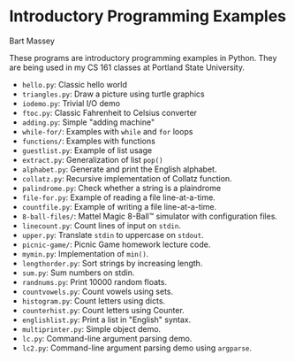 # Introductory Programming Examples
Bart Massey

These programs are introductory programming examples in
Python. They are being used in my CS 161 classes at Portland
State University.

* `hello.py`: Classic hello world
* `triangles.py`: Draw a picture using turtle graphics
* `iodemo.py`: Trivial I/O demo
* `ftoc.py`: Classic Fahrenheit to Celsius converter
* `adding.py`: Simple "adding machine"
* `while-for/`: Examples with `while` and `for` loops
* `functions/`: Examples with functions
* `guestlist.py`: Example of list usage
* `extract.py`: Generalization of list `pop()`
* `alphabet.py`: Generate and print the English alphabet.
* `collatz.py`: Recursive implementation of Collatz function.
* `palindrome.py`: Check whether a string is a plaindrome
* `file-for.py`: Example of reading a file line-at-a-time.
* `countfile.py`: Example of writing a file line-at-a-time.
* `8-ball-files/`: Mattel Magic 8-Ball™ simulator with configuration files.
* `linecount.py`: Count lines of input on `stdin`.
* `upper.py`: Translate `stdin` to uppercase on `stdout`.
* `picnic-game/`: Picnic Game homework lecture code.
* `mymin.py`: Implementation of `min()`.
* `lengthorder.py`: Sort strings by increasing length.
* `sum.py`: Sum numbers on stdin.
* `randnums.py`: Print 10000 random floats.
* `countvowels.py`: Count vowels using sets.
* `histogram.py`: Count letters using dicts.
* `counterhist.py`: Count letters using Counter.
* `englishlist.py`: Print a list in "English" syntax.
* `multiprinter.py`: Simple object demo.
* `lc.py`: Command-line argument parsing demo.
* `lc2.py`: Command-line argument parsing demo using `argparse`.
